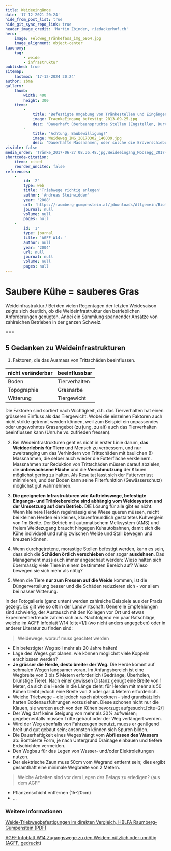 ```yaml
---
title: Weideeingänge
date: '17-12-2021 20:24'
hide_from_post_list: true
hide_git_sync_repo_link: true
header_image_credit: 'Martin Zbinden, riedackerhof.ch'
hero:
    image: Feldweg_Tränkefass_img_6964.jpg
    image_alignment: object-center
taxonomy:
    tag:
        - weide
        - infrastruktur
published: true
sitemap:
    lastmod: '17-12-2024 20:24'
author: zbma
gallery:
    thumb:
        width: 400
        height: 300
    items:
        -
            title: 'Befestigte Umgebung von Tränkestellen und Eingängen'
            image: TraenkeEingang_befestigt_2013-09-25.jpg
            desc: 'Dauerhaft überbeanspruchte Stellen (Engstellen, Durchgänge, Tränkestellen) werden am besten mit Kies gekoffert. Die Deckschicht sollte klauenfreundlich gestaltet und gut gewalzt werden, damit die Tiere sich gerne darauf aufhalten. '
        -
            title: 'Achtung, Baubewilligung!'
            image: Weideweg_IMG_20170302_140039.jpg
            desc: 'Dauerhafte Massnahmen, oder solche die Erdverschiebungen beinhalten, sind grundsätzlich in vielen  '
visible: false
media_order: 'Tränke_2017-06-27 08.36.48.jpg,Weideeingang_Moosegg_2017-05-31 16.32.58.jpg,Weideeingang_Nesselgraben_2017-05-24 17.35.12.jpg,Weideeingang_Stromzaun_IMG_20170406_110423.jpg,Weideweglein_Planie_2017-05-24 09.04.41.jpg,Weideweg_Baggerschaufel_IMG_20170927_160611_HDR.jpg,Weideweg_IMG_20170302_140039.jpg,Weideweg_Willisau_IMG_20170406_143433.jpg,Weideweg_Willisau_IMG_20170406_144020.jpg,Weideweg_Willisau_IMG_20220502_151406.jpg,Feldweg_Tränkefass_img_6964.jpg'
shortcode-citation:
    items: cited
    reorder_uncited: false
references:
    -
        id: '2'
        type: web
        title: 'Triebwege richtig anlegen'
        author: 'Andreas Steinwidder'
        year: '2008'
        url: 'https://raumberg-gumpenstein.at/jdownloads/Allgemein/Biologische_Landwirtschaft_und_Biodiversitaet_der_Nutztiere/40_triebwege_anlegen1.pdf'
        journal: null
        volume: null
        pages: null
    -
        id: '1'
        type: journal
        title: 'AGFF W14: '
        author: null
        year: '2004'
        url: null
        journal: null
        volume: null
        pages: null
---
```


# Saubere Kühe = sauberes Gras

Weideinfrastruktur / Bei den vielen Regentagen der letzten Weidesaison zeigte sich deutlich, ob die Weideinfrastruktur den betrieblichen Anforderungen genügten. Anbei ein Sammlung spannender Ansätze von zahlreichen Betrieben in der ganzen Schweiz.

===

## 5 Gedanken zu Weideinfrastrukturen
1. Faktoren, die das Ausmass von Trittschäden beeinflussen.

|  nicht veränderbar  |  beeinflussbar  |
|  :-----          |  :-----          |
|  Boden |  Tierverhalten |
|  Topographie  |  Grasnarbe |
|  Witterung |   Tiergewicht |

Die Faktoren sind sortiert nach Wichtigkeit, d.h. das Tierverhalten hat  einen grösseren Einfluss als das Tiergewicht. Wobei die einzelnen Faktoren auch nicht strikte getrennt werden können, weil zum Beispiel ein unpassendes oder ungewohntes Grasangebot (zu jung, zu alt) auch das Tierverhalten beeinflussen kann (Unruhe vs. zufrieden fressen).

2. Bei Weideinfrastrukturen geht es nicht in erster Linie darum, **das Weideerlebnis für Tiere** und Mensch zu verbessern, und nur zweitranging um das Verhindern von Trittschäden mit baulichen (!) Massnahmen, die selber auch wieder die Futterfläche verkleinern. Massnahmen zur Reduktion von Trittschäden müssen darauf abzielen, die **unbewachsene Fläche** und die **Verschmutzung** der Klauen möglichst gering zu halten. Als Resultat lässt sich der Futterverlust minimieren, und der Boden kann seine Filterfunktion (Gewässerschutz) möglichst gut wahrnehmen. 

3. **Die geeigneten Infrastrukturen wie Auftriebswege, befestigte Eingangs- und Tränkebereiche sind abhängig vom Weidesystem und der Umsetzung auf dem Betrieb.**  DIE Lösung für alle gibt es nicht. Wenn kleinere Herden regelmässig eine Wiese queren müssen, reicht bei kleinen Herden ein kleines, klauenfreundlich gestaltetes Kuhweglein von 1m Breite. Der Betrieb mit automatischem Melksystem (AMS) und freiem Weidezugang braucht hingegen Kuhautobahnen, damit sich die Kühe individuell und ruhig zwischen Weide und Stall bewegen und kreuzen können. 
4. Wenn durchgetretene, morastige Stellen befestigt werden, kann es sein, dass sich die **Schäden örtlich verschieben** oder sogar **ausdehnen**. Das Management muss auch immer angeschaut werden: Wieso halten sich übermässig viele Tiere in einem bestimmten Bereich auf? Wieso bewegen sie sich mehr als nötig? 
5. Wenn die Tiere **nur zum Fressen auf die Weide** kommen, ist die Düngerverteilung besser und die Schäden reduzieren sich - vor allem bei nasser Witterung.

In der Fotogallerie (ganz unten) werden zahlreiche Beispiele aus der Praxis gezeigt. Es gilt wie so oft in der Landwirtschaft: Generelle Empfehlungen sind schwierig, der Austausch mit den Kollegen vor Ort und etwas Experimentierfreude zahlen sich aus. Nachfolgend ein paar Ratschläge, welche im AGFF Infoblatt W14 [cite=1/] (wo nicht anders angegeben) oder in anderer Literatur zu finden sind:


> Weidewege, worauf muss geachtet werden
* Ein befestigter Weg soll mehr als 20 Jahre halten!
* Lage des Weges gut planen: wie können möglichst viele Koppeln erschlossen werden?
* **Je grösser die Herde, desto breiter der Weg.** Die Herde kommt auf schmalen Wegen langsamer voran. Im Anfangsbereich ist eine Wegbreite von 3 bis 5 Metern erforderlich (Gedränge, Überholen, brünstige Tiere). Nach einer gewissen Distanz genügt eine Breite von 1 Meter, da sich die Herde in die Länge zieht; für Herden mit mehr als 50 Kühen bleibt jedoch eine Breite von 3 oder gar 4 Metern erforderlich.
* Weiche Triebwege – die jedoch rasch abtrocknen – sind grundsätzlich harten Bodenausführungen vorzuziehen. Diese schonen nicht nur die Klauen, sie werden auch von den Kühen bevorzugt aufgesucht.[cite=2/]
* Der Weg darf keine Steigung von mehr als 30% aufweisen; gegebenenfalls müssen Tritte gebaut oder der Weg verlängert werden.
* Wird der Weg ebenfalls von Fahrzeugen benutzt, muess er genügend breit und gut gebaut sein; ansonsten können sich Spuren bilden.
* Die Dauerhaftigkeit eines Weges hängt vom **Abfliessen des Wassers** ab: Bombierte Form, je nach Untergrund Drainage einbauen und tiefere Erdschichten vermeiden.
* Den Wegbau für das Legen von Wasser- und/oder Elektroleitungen nutzen.
* Der elektrische Zaun muss 50cm vom Wegrand entfernt sein; dies ergibt gesamthaft eine minimale Wegbreite von 2 Metern.

 

> Welche Arbeiten sind vor dem Legen des Belags zu erledigen? (aus dem AGFF
* Pflanzenschicht entfernen (15-20cm)
* ...

### Weitere Informationen
[Weide-Triebwegbefestigungen im direkten Vergleich, HBLFA Raumberg-Gumpenstein (PDF) ](https://raumberg-gumpenstein.at/jdownloads/FODOK/2016/fodok_4_17653_weidetriebwege.pdf)

[AGFF Infoblatt W14 Zugangswege zu den Weiden: nützlich oder unnötig (AGFF, gedruckt)](https://www.agff.ch/online-shop/informationsblaetter.html)




